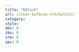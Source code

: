 ```yaml
---
title: "Kölsch"
url: /clner-hofbrau-frh/kolsch/
category: 
style: 
abv: 0
ibu: 0
srm: 0
upc: 0
---
```


